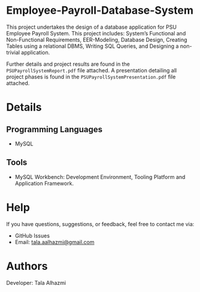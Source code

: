 # Employee-Payroll-Database-System
This project undertakes the design of a database application for PSU Employee Payroll System. This project includes: System’s Functional and Non-Functional Requirements, EER-Modeling, Database Design, Creating Tables using a relational DBMS, Writing SQL Queries, and Designing a non-trivial application.

Further details and project results are found in the `PSUPayrollSystemReport.pdf` file attached.
A presentation detailing all project phases is found in the `PSUPayrollSystemPresentation.pdf` file attached.

# Details
Programming Languages
-----
- MySQL

Tools
-----
- MySQL Workbench: Development Environment, Tooling Platform and Application Framework.

# Help
If you have questions, suggestions, or feedback, feel free to contact me via:

- GitHub Issues
- Email: tala.aalhazmi@gmail.com
  
# Authors
Developer: Tala Alhazmi
